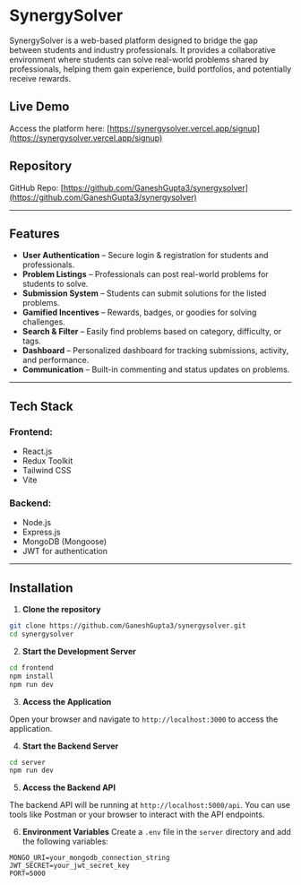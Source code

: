 # SynergySolver

SynergySolver is a web-based platform designed to bridge the gap between students and industry professionals. It provides a collaborative environment where students can solve real-world problems shared by professionals, helping them gain experience, build portfolios, and potentially receive rewards.

## Live Demo

Access the platform here: [https://synergysolver.vercel.app/signup](https://synergysolver.vercel.app/signup)

## Repository

GitHub Repo: [https://github.com/GaneshGupta3/synergysolver](https://github.com/GaneshGupta3/synergysolver)

---

## Features

- **User Authentication** – Secure login & registration for students and professionals.
- **Problem Listings** – Professionals can post real-world problems for students to solve.
- **Submission System** – Students can submit solutions for the listed problems.
- **Gamified Incentives** – Rewards, badges, or goodies for solving challenges.
- **Search & Filter** – Easily find problems based on category, difficulty, or tags.
- **Dashboard** – Personalized dashboard for tracking submissions, activity, and performance.
- **Communication** – Built-in commenting and status updates on problems.

---

## Tech Stack

### Frontend:
- React.js
- Redux Toolkit
- Tailwind CSS
- Vite

### Backend:
- Node.js
- Express.js
- MongoDB (Mongoose)
- JWT for authentication

---

## Installation

1. **Clone the repository**

```bash
git clone https://github.com/GaneshGupta3/synergysolver.git
cd synergysolver 
```


2. **Start the Development Server**

```bash
cd frontend
npm install
npm run dev
```

3. **Access the Application**

Open your browser and navigate to `http://localhost:3000` to access the application.

4. **Start the Backend Server**
```bash
cd server
npm run dev
```
5. **Access the Backend API**

The backend API will be running at `http://localhost:5000/api`. You can use tools like Postman or your browser to interact with the API endpoints.

6. **Environment Variables**
Create a `.env` file in the `server` directory and add the following variables:

```plaintext
MONGO_URI=your_mongodb_connection_string
JWT_SECRET=your_jwt_secret_key
PORT=5000
```
